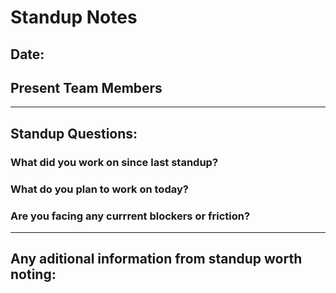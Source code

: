 # Standup Notes

## Date:
<!-- MONTH DD, YYYY format-->

## Present Team Members
<!-- List only members that are present-->

---

## Standup Questions:

### What did you work on since last standup?

### What do you plan to work on today?

### Are you facing any currrent blockers or friction?

---

## Any aditional information from standup worth noting: 
<!-- can include any misc info of importance worth anotating-->